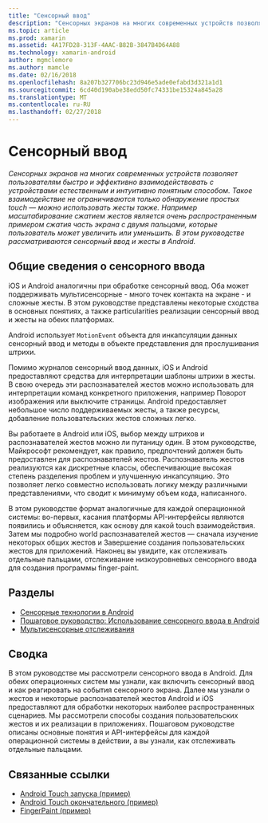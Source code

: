 ```yaml
---
title: "Сенсорный ввод"
description: "Сенсорных экранов на многих современных устройств позволяет пользователям быстро и эффективно взаимодействовать с устройствами естественным и интуитивно понятным способом. Такое взаимодействие не ограничиваются только обнаружение простых touch — можно использовать жесты также. Например масштабирование сжатием жестов является очень распространенным примером сжатия часть экрана с двумя пальцами, которые пользователь может увеличить или уменьшить. В этом руководстве рассматриваются сенсорный ввод и жесты в Android."
ms.topic: article
ms.prod: xamarin
ms.assetid: 4A17FD28-313F-4AAC-B82B-3847B4D64A88
ms.technology: xamarin-android
author: mgmclemore
ms.author: mamcle
ms.date: 02/16/2018
ms.openlocfilehash: 8a207b327706bc23d946e5ade0efabd3d321a1d1
ms.sourcegitcommit: 6cd40d190abe38edd50fc74331be15324a845a28
ms.translationtype: MT
ms.contentlocale: ru-RU
ms.lasthandoff: 02/27/2018
---
```

# <a name="touch"></a>Сенсорный ввод

_Сенсорных экранов на многих современных устройств позволяет пользователям быстро и эффективно взаимодействовать с устройствами естественным и интуитивно понятным способом. Такое взаимодействие не ограничиваются только обнаружение простых touch — можно использовать жесты также. Например масштабирование сжатием жестов является очень распространенным примером сжатия часть экрана с двумя пальцами, которые пользователь может увеличить или уменьшить. В этом руководстве рассматриваются сенсорный ввод и жесты в Android._

## <a name="touch-overview"></a>Общие сведения о сенсорного ввода

iOS и Android аналогичны при обработке сенсорный ввод. Оба может поддерживать мультисенсорные - много точек контакта на экране - и сложные жесты. В этом руководстве представлены некоторые сходства в основных понятиях, а также particularities реализации сенсорный ввод и жесты на обеих платформах.

Android использует `MotionEvent` объекта для инкапсуляции данных сенсорный ввод и методы в объекте представления для прослушивания штрихи.

Помимо журналов сенсорный ввод данных, iOS и Android предоставляют средства для интерпретации шаблоны штрихи в жесты. В свою очередь эти распознавателей жестов можно использовать для интерпретации команд конкретного приложения, например Поворот изображения или выключите страницы. Android предоставляет небольшое число поддерживаемых жесты, а также ресурсы, добавление пользовательских жестов сложных легко.

Вы работаете в Android или iOS, выбор между штрихов и распознавателей жестов можно ли путаницу один. В этом руководстве, Майкрософт рекомендует, как правило, предпочтений должен быть предоставлен для распознавателей жестов. Распознаватель жестов реализуются как дискретные классы, обеспечивающие высокая степень разделения проблем и улучшенную инкапсуляцию. Это позволяет легко совместно использовать логику между различными представлениями, что сводит к минимуму объем кода, написанного.

В этом руководстве формат аналогичные для каждой операционной системы: во-первых, касания платформы API-интерфейсы являются появились и объясняется, как основу для какой touch взаимодействия. Затем мы подробно world распознавателей жестов — сначала изучение некоторых общих жестов и Завершение создания пользовательских жестов для приложений. Наконец вы увидите, как отслеживать отдельные пальцами, отслеживание низкоуровневых сенсорного ввода для создания программы finger-paint.

## <a name="sections"></a>Разделы

-  [Сенсорные технологии в Android](~/android/app-fundamentals/touch/android-touch-walkthrough.md)
-  [Пошаговое руководство: Использование сенсорного ввода в Android](~/android/app-fundamentals/touch/android-touch-walkthrough.md)
-  [Мультисенсорные отслеживания](touch-tracking.md)

## <a name="summary"></a>Сводка

В этом руководстве мы рассмотрели сенсорного ввода в Android. Для обеих операционных систем мы узнали, как включить сенсорный ввод и как реагировать на события сенсорного экрана. Далее мы узнали о жестов и некоторые распознавателей жестов Android и iOS предоставляют для обработки некоторых наиболее распространенных сценариев. Мы рассмотрели способы создания пользовательских жестов и их реализации в приложениях. Пошаговом руководстве описаны основные понятия и API-интерфейсы для каждой операционной системы в действии, а вы узнали, как отслеживать отдельные пальцами.



## <a name="related-links"></a>Связанные ссылки

- [Android Touch запуска (пример)](https://developer.xamarin.com/samples/monodroid/ApplicationFundamentals/Touch_start)
- [Android Touch окончательного (пример)](https://developer.xamarin.com/samples/monodroid/ApplicationFundamentals/Touch_final)
- [FingerPaint (пример)](https://developer.xamarin.com/samples/monodroid/ApplicationFundamentals/FingerPaint)

